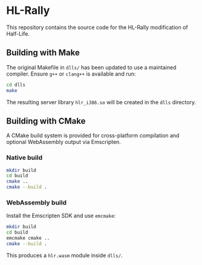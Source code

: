 # HL-Rally

This repository contains the source code for the HL-Rally modification of
Half-Life.

## Building with Make

The original Makefile in `dlls/` has been updated to use a maintained
compiler. Ensure `g++` or `clang++` is available and run:

```bash
cd dlls
make
```

The resulting server library `hlr_i386.so` will be created in the `dlls`
directory.

## Building with CMake

A CMake build system is provided for cross-platform compilation and
optional WebAssembly output via Emscripten.

### Native build

```bash
mkdir build
cd build
cmake ..
cmake --build .
```

### WebAssembly build

Install the Emscripten SDK and use `emcmake`:

```bash
mkdir build
cd build
emcmake cmake ..
cmake --build .
```

This produces a `hlr.wasm` module inside `dlls/`.
